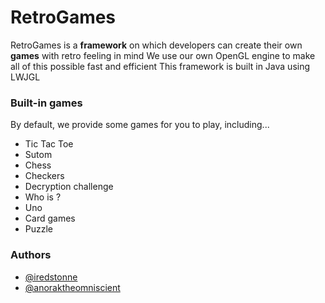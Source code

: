 # RetroGames

RetroGames is a **framework** on which developers can create their own **games** with retro feeling in mind
We use our own OpenGL engine to make all of this possible fast and efficient
This framework is built in Java using LWJGL

### Built-in games

By default, we provide some games for you to play, including...

- Tic Tac Toe
- Sutom
- Chess
- Checkers
- Decryption challenge
- Who is ?
- Uno
- Card games
- Puzzle

### Authors

- [@iredstonne](https://www.github.com/iredstonne)
- [@anoraktheomniscient](https://github.com/anoraktheomniscient)

